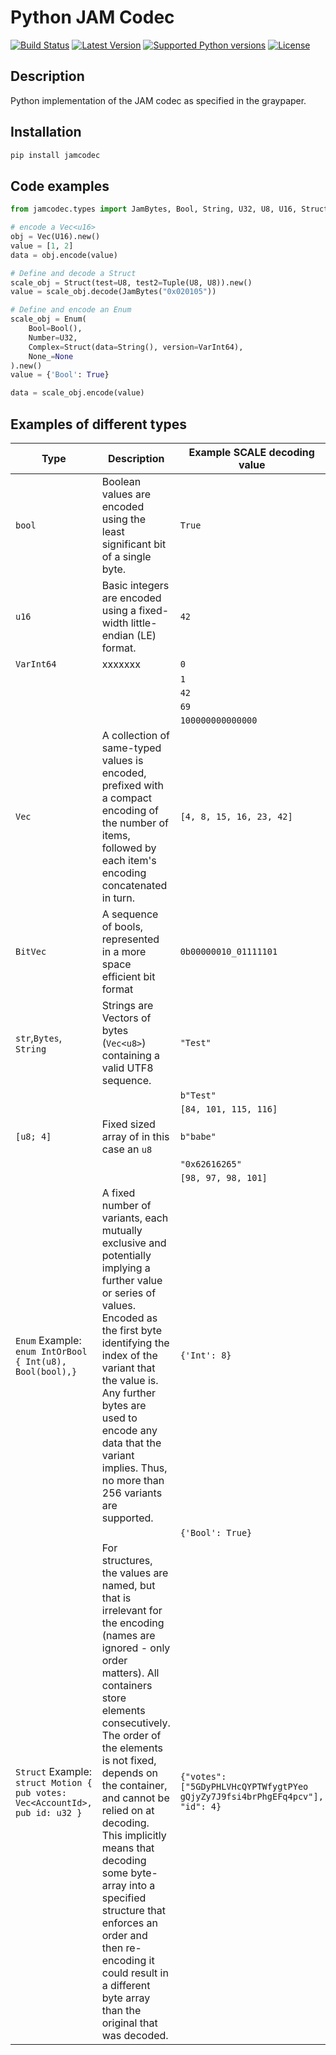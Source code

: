 # Python JAM Codec

[![Build Status](https://img.shields.io/github/actions/workflow/status/polkascan/py-scale-codec/unittests.yml?branch=master)](https://github.com/polkascan/py-scale-codec/actions/workflows/unittests.yml?query=workflow%3A%22Run+unit+tests%22)
[![Latest Version](https://img.shields.io/pypi/v/scalecodec.svg)](https://pypi.org/project/scalecodec/) 
[![Supported Python versions](https://img.shields.io/pypi/pyversions/scalecodec.svg)](https://pypi.org/project/scalecodec/)
[![License](https://img.shields.io/pypi/l/scalecodec.svg)](https://github.com/polkascan/py-scale-codec/blob/master/LICENSE)


## Description
Python implementation of the JAM codec as specified in the graypaper.


## Installation
```bash
pip install jamcodec
```

## Code examples

```python
from jamcodec.types import JamBytes, Bool, String, U32, U8, U16, Struct, Vec, VarInt64, Tuple, Enum

# encode a Vec<u16>
obj = Vec(U16).new()
value = [1, 2]
data = obj.encode(value)

# Define and decode a Struct
scale_obj = Struct(test=U8, test2=Tuple(U8, U8)).new()
value = scale_obj.decode(JamBytes("0x020105"))

# Define and encode an Enum
scale_obj = Enum(
    Bool=Bool(),
    Number=U32,
    Complex=Struct(data=String(), version=VarInt64),
    None_=None
).new()
value = {'Bool': True}

data = scale_obj.encode(value)
```

## Examples of different types

| Type                                                                         | Description                                                                                                                                                                                                                                                                                                                                                                                                                                                                          | Example SCALE decoding value                                                | SCALE encoded value                                                             |
|------------------------------------------------------------------------------|--------------------------------------------------------------------------------------------------------------------------------------------------------------------------------------------------------------------------------------------------------------------------------------------------------------------------------------------------------------------------------------------------------------------------------------------------------------------------------------|-----------------------------------------------------------------------------|---------------------------------------------------------------------------------|
| `bool`                                                                       | Boolean values are encoded using the least significant bit of a single byte.                                                                                                                                                                                                                                                                                                                                                                                                         | `True`                                                                      | `0x01`                                                                          |
| `u16`                                                                        | Basic integers are encoded using a fixed-width little-endian (LE) format.                                                                                                                                                                                                                                                                                                                                                                                                            | `42`                                                                        | `0x2a00`                                                                        |
| `VarInt64`                                                                   | xxxxxxx                                                                                                                                                                                                                                                                                                                                                                                                                                                                              | `0`                                                                         | `0x00`                                                                          |
|                                                                              |                                                                                                                                                                                                                                                                                                                                                                                                                                                                                      | `1`                                                                         | `0x04`                                                                          |
|                                                                              |                                                                                                                                                                                                                                                                                                                                                                                                                                                                                      | `42`                                                                        | `0xa8`                                                                          |
|                                                                              |                                                                                                                                                                                                                                                                                                                                                                                                                                                                                      | `69`                                                                        | `0x1501`                                                                        |
|                                                                              |                                                                                                                                                                                                                                                                                                                                                                                                                                                                                      | `100000000000000`                                                           | `0x0b00407a10f35a`                                                              |
| `Vec`                                                                        | A collection of same-typed values is encoded, prefixed with a compact encoding of the number of items, followed by each item's encoding concatenated in turn.                                                                                                                                                                                                                                                                                                                        | `[4, 8, 15, 16, 23, 42]`                                                    | `0x18040008000f00100017002a00`                                                  |
| `BitVec`                                                                     | A sequence of bools, represented in a more space efficient bit format                                                                                                                                                                                                                                                                                                                                                                                                                | `0b00000010_01111101`                                                    | `0x287d02`                                                  |
| `str`,`Bytes`, `String`                                                      | Strings are Vectors of bytes (`Vec<u8>`) containing a valid UTF8 sequence.                                                                                                                                                                                                                                                                                                                                                                                                           | `"Test"`                                                                    | `0x1054657374`                                                                  |
|                                                                              |                                                                                                                                                                                                                                                                                                                                                                                                                                                                                      | `b"Test"`                                                                   | `0x1054657374`                                                                  |
|                                                                              |                                                                                                                                                                                                                                                                                                                                                                                                                                                                                      | `[84, 101, 115, 116]`                                                       | `0x1054657374`                                                                  |
| `[u8; 4]`                                                                    | Fixed sized array of in this case an `u8`                                                                                                                                                                                                                                                                                                                                                                                                                                            | `b"babe"`                                                                   | `0x62616265`                                                                    |
|                                                                              |                                                                                                                                                                                                                                                                                                                                                                                                                                                                                      | `"0x62616265"`                                                              | `0x62616265`                                                                    |
|                                                                              |                                                                                                                                                                                                                                                                                                                                                                                                                                                                                      | `[98, 97, 98, 101]`                                                         | `0x62616265`                                                                    |
| `Enum` Example: `enum IntOrBool { Int(u8), Bool(bool),}`                     | A fixed number of variants, each mutually exclusive and potentially implying a further value or series of values. Encoded as the first byte identifying the index of the variant that the value is. Any further bytes are used to encode any data that the variant implies. Thus, no more than 256 variants are supported.                                                                                                                                                           | `{'Int': 8}`                                                                | `0x002a`                                                                        |
|                                                                              |                                                                                                                                                                                                                                                                                                                                                                                                                                                                                      | `{'Bool': True}`                                                            | `0x0101`                                                                        |
| `Struct` Example: `struct Motion { pub votes: Vec<AccountId>, pub id: u32 }` | For structures, the values are named, but that is irrelevant for the encoding (names are ignored - only order matters). All containers store elements consecutively. The order of the elements is not fixed, depends on the container, and cannot be relied on at decoding. This implicitly means that decoding some byte-array into a specified structure that enforces an order and then re-encoding it could result in a different byte array than the original that was decoded. | `{"votes": ["5GDyPHLVHcQYPTWfygtPYeo gQjyZy7J9fsi4brPhgEFq4pcv"], "id": 4}` | `0x04b80269ec500e458a630846b99105c397ee57 4125823d6f4388e9c7572e115c0504000000` |

